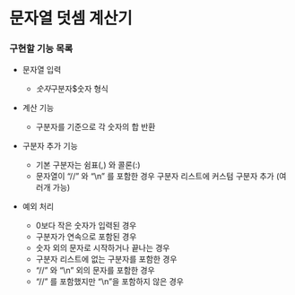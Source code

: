 # 문자열 덧셈 계산기
### 구현할 기능 목록
- 문자열 입력
    - $숫자$구분자$숫자 형식
      
- 계산 기능
    - 구분자를 기준으로 각 숫자의 합 반환
    
- 구분자 추가 기능
    - 기본 구분자는 쉼표(,) 와 콜론(:)
    - 문자열이 “//” 와 “\n” 를 포함한 경우 구분자 리스트에 커스텀 구분자 추가 (여러개 가능)
    
- 예외 처리
    - 0보다 작은 숫자가 입력된 경우
    - 구분자가 연속으로 포함된 경우
    - 숫자 외의 문자로 시작하거나 끝나는 경우
    - 구분자 리스트에 없는 구분자를 포함한 경우
    - “//” 와 “\n” 외의 문자를 포함한 경우
    - “//” 를 포함했지만 “\n”을 포함하지 않은 경우
